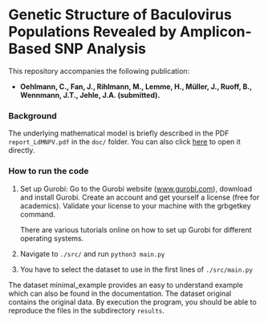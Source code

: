 # Genetic Structure of Baculovirus Populations Revealed by Amplicon-Based SNP Analysis

This repository accompanies the following publication:

-   **Oehlmann, C., Fan, J., Rihlmann, M., Lemme, H., Müller, J., Ruoff, B., Wennmann, J.T., Jehle, J.A. (submitted).**

### Background

The underlying mathematical model is briefly described in the PDF `report_LdMNPV.pdf` in the `doc/` folder. You can also click [here](https://github.com/wennj/ldmnpv-population-structure/blob/main/doc/report_LdMNPV.pdf) to open it directly.

### How to run the code

1.  Set up Gurobi: Go to the Gurobi website (www.gurobi.com), download and install Gurobi. Create an account and get yourself a license (free for academics). Validate your license to your machine with the grbgetkey command.

    There are various tutorials online on how to set up Gurobi for different operating systems.

2.  Navigate to `./src/` and run `python3 main.py`

3.  You have to select the dataset to use in the first lines of `./src/main.py`

The dataset minimal_example provides an easy to understand example which can also be found in the documentation. The dataset original contains the original data. By execution the program, you should be able to reproduce the files in the subdirectory `results`.
